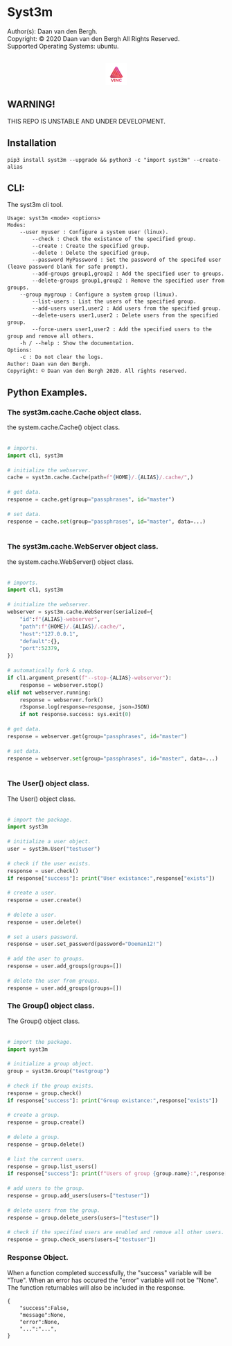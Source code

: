 # Syst3m
Author(s):  Daan van den Bergh.<br>
Copyright:  © 2020 Daan van den Bergh All Rights Reserved.<br>
Supported Operating Systems: ubuntu.
<br>
<br>
<p align="center">
  <img src="https://raw.githubusercontent.com/vandenberghinc/public-storage/master/vandenberghinc/icon/icon.png" alt="Bergh-Encryption" width="50"/>
</p>

## WARNING!
THIS REPO IS UNSTABLE AND UNDER DEVELOPMENT.

## Installation
	pip3 install syst3m --upgrade && python3 -c "import syst3m" --create-alias


## CLI:
The syst3m cli tool.

	Usage: syst3m <mode> <options> 
	Modes:
	    --user myuser : Configure a system user (linux).
	        --check : Check the existance of the specified group.
	        --create : Create the specified group.
	        --delete : Delete the specified group.
	        --password MyPassword : Set the password of the specifed user (leave password blank for safe prompt).
	        --add-groups group1,group2 : Add the specified user to groups.
	        --delete-groups group1,group2 : Remove the specified user from groups.
	    --group mygroup : Configure a system group (linux).
	        --list-users : List the users of the specified group.
	        --add-users user1,user2 : Add users from the specified group.
	        --delete-users user1,user2 : Delete users from the specified group.
	        --force-users user1,user2 : Add the specified users to the group and remove all others.
	    -h / --help : Show the documentation.
	Options:
	    -c : Do not clear the logs.
	Author: Daan van den Bergh. 
	Copyright: © Daan van den Bergh 2020. All rights reserved.


## Python Examples.

### The syst3m.cache.Cache object class.
the system.cache.Cache() object class.
```python

# imports.
import cl1, syst3m

# initialize the webserver.
cache = syst3m.cache.Cache(path=f"{HOME}/.{ALIAS}/.cache/",)

# get data.
response = cache.get(group="passphrases", id="master")

# set data.
response = cache.set(group="passphrases", id="master", data=...)
			

```

### The syst3m.cache.WebServer object class.
the system.cache.WebServer() object class.
```python

# imports.
import cl1, syst3m

# initialize the webserver.
webserver = syst3m.cache.WebServer(serialized={
	"id":f"{ALIAS}-webserver",
	"path":f"{HOME}/.{ALIAS}/.cache/",
	"host":"127.0.0.1",
	"default":{},
	"port":52379,
})

# automatically fork & stop.
if cl1.argument_present(f"--stop-{ALIAS}-webserver"):
	response = webserver.stop()
elif not webserver.running: 
	response = webserver.fork()
	r3sponse.log(response=response, json=JSON)
	if not response.success: sys.exit(0)

# get data.
response = webserver.get(group="passphrases", id="master")

# set data.
response = webserver.set(group="passphrases", id="master", data=...)
			

```

### The User() object class.
The User() object class. 
```python

# import the package.
import syst3m

# initialize a user object.
user = syst3m.User("testuser")

# check if the user exists.
response = user.check()
if response["success"]: print("User existance:",response["exists"])

# create a user.
response = user.create()

# delete a user.
response = user.delete()

# set a users password.
response = user.set_password(password="Doeman12!")

# add the user to groups.
response = user.add_groups(groups=[])

# delete the user from groups.
response = user.add_groups(groups=[])

```


### The Group() object class.
The Group() object class. 
```python

# import the package.
import syst3m

# initialize a group object.
group = syst3m.Group("testgroup")

# check if the group exists.
response = group.check()
if response["success"]: print("Group existance:",response["exists"])

# create a group.
response = group.create()

# delete a group.
response = group.delete()

# list the current users.
response = group.list_users()
if response["success"]: print(f"Users of group {group.name}:",response["users"])

# add users to the group.
response = group.add_users(users=["testuser"])

# delete users from the group.
response = group.delete_users(users=["testuser"])

# check if the specified users are enabled and remove all other users.
response = group.check_users(users=["testuser"])


```

### Response Object.
When a function completed successfully, the "success" variable will be "True". When an error has occured the "error" variable will not be "None". The function returnables will also be included in the response.

	{
		"success":False,
		"message":None,
		"error":None,
		"...":"...",
	}